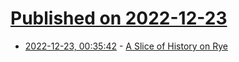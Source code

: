 # [Published on 2022-12-23](index.md)

* [2022-12-23, 00:35:42](https://news.ycombinator.com/item?id=34100919) - [A Slice of History on Rye](https://www.tabletmag.com/sections/food/articles/slice-history-rye-deli-exhibit)
